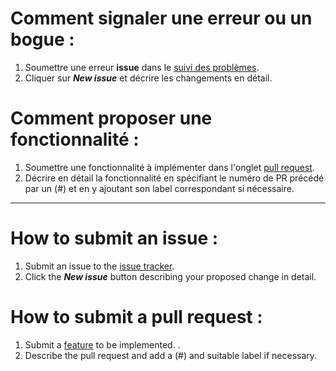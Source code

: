 # Comment signaler une erreur ou un bogue :
1. Soumettre une erreur <b>issue</b> dans le [suivi des problèmes](https://github.com/YannAries/estimateur-outils/issues).
2. Cliquer sur ***New issue*** et décrire les changements en détail.

# Comment proposer une fonctionnalité :
1. Soumettre une fonctionnalité à implémenter dans l'onglet
    [pull request](https://github.com/YannAries/estimateur-outils/pulls).
2. Décrire en détail la fonctionnalité en spécifiant le numéro de PR précédé par un (#) et en y ajoutant son label correspondant si nécessaire.

---

# How to submit an issue :
1. Submit an issue to the [issue tracker](https://github.com/YannAries/estimateur-outils/issues).
2. Click the ***New issue*** button describing your proposed change in detail.

# How to submit a pull request :
1. Submit a [feature](https://github.com/YannAries/estimateur-outils/pulls) to be implemented.
    .
2. Describe the pull request and add a (#) and suitable label if necessary.

